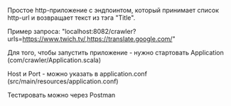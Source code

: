 Простое http-приложение с эндпоинтом, который принимает список http-url и возвращает текст из тэга "Title".

Пример запроса: "localhost:8082/crawler?urls=https://www.twich.tv/,https://translate.google.com/"

Для того, чтобы запустить приложение - нужно стартовать Application (com/crawler/Application.scala)

Host и Port - можно указать в application.conf (src/main/resources/application.conf)

Тестировать можно через Postman

